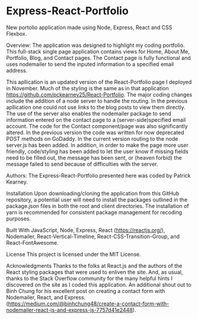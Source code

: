 # Express-React-Portfolio

New portolio application made using Node, Express, React and CSS Flexbox.

Overview:
The application was designed to highlight my coding portfolio. This full-stack single page application contains views for Home, About Me, Portfolio, Blog, and Contact pages. The Contact page is fully functional and uses nodemailer to send the inputed information to a specified email address.

This apllication is an updated version of the React-Portfolio page I deployed in November. Much of the styling is the same as in that application https://github.com/pckearney25/React-Portfolio. The major coding changes include the addition of a node server to handle the routing. In the previous apllication one could not use links to the blog posts to view them directly. The use of the server also enables the nodemailer package to send information entered on the contact page to a (server-side)specified email account. The code for the Contact component/page was also significantly altered. In the previous version the code was written for now deprecated POST methods on GoDaddy. In the current version routing to the node server.js has been added. In addition, in order to make the page more user friendly, code/styling has been added to let the user know if missing fields need to be filled out, the message has been sent, or (heaven forbid) the message failed to send because of difficulties with the server.

Authors:
The Express-React-Portfolio presented here was coded by Patrick Kearney.

Installation
Upon downloading/cloning the application from this GitHub repository, a potential user will need to install the packages outlined in the package.json files in both the root and client directories. The installation of yarn is recommended for consistent package management for recoding purposes.

Built With
JavaScript, Node, Express, React (https://reactjs.org/), Nodemailer, React-Vertical-Timeline, React-CSS-Transition-Group, and React-FontAwesome.

License
This project is licensed under the MIT License.

Acknowledgments
Thanks to the folks at React.js and the authors of the React styling packages that were used to enliven the site. And, as usual, thanks to the Stack Overflow community for the many helpful hints I discovered on the site as I coded this application. An additional shout out to Binh Chung for his excellent post on creating a contact form with Nodemailer, React, and Express. (https://medium.com/@binhchung48/create-a-contact-form-with-nodemailer-react-js-and-express-js-7757d41e2448).
